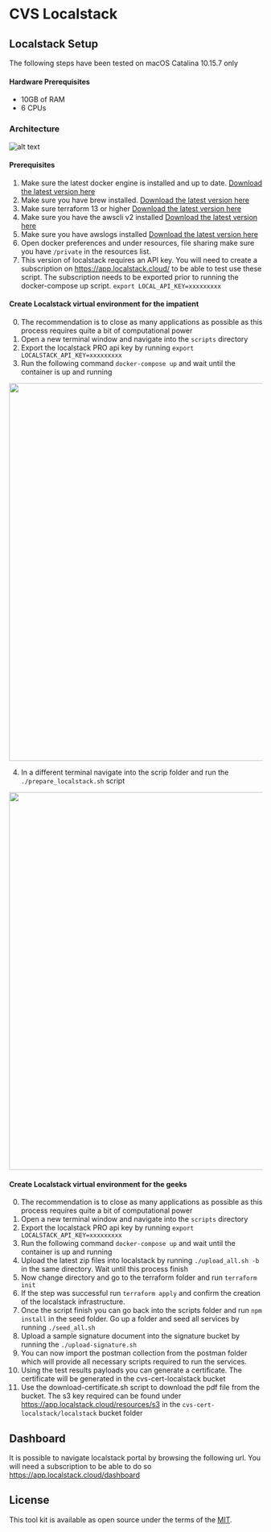 # CVS Localstack


## Localstack Setup
The following steps have been tested on macOS Catalina 10.15.7 only

#### Hardware Prerequisites
* 10GB of RAM
* 6 CPUs

### Architecture
![alt text](https://github.com/dvsa/cvs-devkit/blob/feature/CVSB-19359/localstack/architecture/localstack.png?raw=true)

#### Prerequisites
1. Make sure the latest docker engine is installed and up to date. [Download the latest version here](https://www.docker.com/products/docker-desktop)
2. Make sure you have brew installed. [Download the latest version here](https://brew.sh/)
3. Make sure terraform 13 or higher  [Download the latest version here](https://learn.hashicorp.com/tutorials/terraform/install-cli)
4. Make sure you have the awscli v2 installed [Download the latest version here](https://docs.aws.amazon.com/cli/latest/userguide/install-cliv2-mac.html)
5. Make sure you have awslogs installed [Download the latest version here](https://github.com/jorgebastida/awslogs)
6. Open docker preferences and under resources, file sharing make sure you have `/private` in the resources list.
7. This version of localstack requires an API key. You will need to create a subscription on https://app.localstack.cloud/  to be able to test use these script. The subscription needs to be exported prior to running the docker-compose up script. `export LOCAL_API_KEY=xxxxxxxxx`

#### Create Localstack virtual environment for the impatient
0. The recommendation is to close as many applications as possible as this process requires quite a bit of computational power
1. Open a new terminal window and navigate into the `scripts` directory
2. Export the localstack PRO api key by running `export LOCALSTACK_API_KEY=xxxxxxxxx`
3. Run the following command `docker-compose up` and wait until the container is up and running

<a href="https://asciinema.org/a/BiiNAnwOzmVtX2JN8N8hi3f2Z?t=8&speed=3" target="_blank"><img src="https://asciinema.org/a/BiiNAnwOzmVtX2JN8N8hi3f2Z.svg" width="750" /></a>

4. In a different terminal navigate into the scrip folder and run the `./prepare_localstack.sh` script

<a href="https://asciinema.org/a/UvjpRkP25hk5skGWdg4dCxRFj?t=8&speed=3" target="_blank"><img src="https://asciinema.org/a/UvjpRkP25hk5skGWdg4dCxRFj.svg" width="750"/></a>

#### Create Localstack virtual environment for the geeks
0. The recommendation is to close as many applications as possible as this process requires quite a bit of computational power
1. Open a new terminal window and navigate into the `scripts` directory
2. Export the localstack PRO api key by running `export LOCALSTACK_API_KEY=xxxxxxxxx`
3. Run the following command `docker-compose up` and wait until the container is up and running
4. Upload the latest zip files into localstack by running `./upload_all.sh -b` in the same directory. Wait until this process finish
5. Now change directory and go to the terraform folder and run `terraform init`
6. If the step was successful run `terraform apply` and confirm the creation of the localstack infrastructure.
7. Once the script finish you can go back into the scripts folder and run `npm install` in the seed folder. Go up a folder and seed all services by running `./seed_all.sh`
8. Upload a sample signature document into the signature bucket by running the `./upload-signature.sh`
9. You can now import the postman collection from the postman folder which will provide all necessary scripts required to run the services.
10. Using the test results payloads you can generate a certificate. The certificate will be generated in the cvs-cert-localstack bucket
11. Use the download-certificate.sh script to download the pdf file from the bucket. The s3 key required can be found under https://app.localstack.cloud/resources/s3 in the `cvs-cert-localstack/localstack` bucket folder

## Dashboard
It is possible to navigate localstack portal by browsing the following url. You will need a subscription to be able to do so https://app.localstack.cloud/dashboard


## License
This tool kit is available as open source under the terms of the [MIT](https://opensource.org/licenses/MIT).